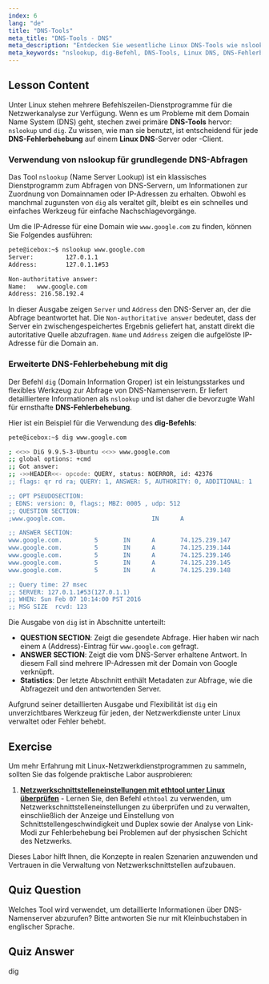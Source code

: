 ```yaml
---
index: 6
lang: "de"
title: "DNS-Tools"
meta_title: "DNS-Tools - DNS"
meta_description: "Entdecken Sie wesentliche Linux DNS-Tools wie nslookup und den leistungsstarken dig-Befehl. Dieses anfängerfreundliche Linux-Tutorial behandelt DNS-Abfragen und DNS-Fehlerbehebungstechniken."
meta_keywords: "nslookup, dig-Befehl, DNS-Tools, Linux DNS, DNS-Fehlerbehebung, Namenserver-Abfrage, Linux-Tutorial, Anfänger Linux"
---
```


## Lesson Content

Unter Linux stehen mehrere Befehlszeilen-Dienstprogramme für die Netzwerkanalyse zur Verfügung. Wenn es um Probleme mit dem Domain Name System (DNS) geht, stechen zwei primäre **DNS-Tools** hervor: `nslookup` und `dig`. Zu wissen, wie man sie benutzt, ist entscheidend für jede **DNS-Fehlerbehebung** auf einem **Linux DNS**-Server oder -Client.

### Verwendung von nslookup für grundlegende DNS-Abfragen

Das Tool `nslookup` (Name Server Lookup) ist ein klassisches Dienstprogramm zum Abfragen von DNS-Servern, um Informationen zur Zuordnung von Domainnamen oder IP-Adressen zu erhalten. Obwohl es manchmal zugunsten von `dig` als veraltet gilt, bleibt es ein schnelles und einfaches Werkzeug für einfache Nachschlagevorgänge.

Um die IP-Adresse für eine Domain wie `www.google.com` zu finden, können Sie Folgendes ausführen:

```bash
pete@icebox:~$ nslookup www.google.com
Server:         127.0.1.1
Address:        127.0.1.1#53

Non-authoritative answer:
Name:   www.google.com
Address: 216.58.192.4
```

In dieser Ausgabe zeigen `Server` und `Address` den DNS-Server an, der die Abfrage beantwortet hat. Die `Non-authoritative answer` bedeutet, dass der Server ein zwischengespeichertes Ergebnis geliefert hat, anstatt direkt die autoritative Quelle abzufragen. `Name` und `Address` zeigen die aufgelöste IP-Adresse für die Domain an.

### Erweiterte DNS-Fehlerbehebung mit dig

Der Befehl `dig` (Domain Information Groper) ist ein leistungsstarkes und flexibles Werkzeug zur Abfrage von DNS-Namenservern. Er liefert detailliertere Informationen als `nslookup` und ist daher die bevorzugte Wahl für ernsthafte **DNS-Fehlerbehebung**.

Hier ist ein Beispiel für die Verwendung des **dig-Befehls**:

```bash
pete@icebox:~$ dig www.google.com

; <<>> DiG 9.9.5-3-Ubuntu <<>> www.google.com
;; global options: +cmd
;; Got answer:
;; ->>HEADER<<- opcode: QUERY, status: NOERROR, id: 42376
;; flags: qr rd ra; QUERY: 1, ANSWER: 5, AUTHORITY: 0, ADDITIONAL: 1

;; OPT PSEUDOSECTION:
; EDNS: version: 0, flags:; MBZ: 0005 , udp: 512
;; QUESTION SECTION:
;www.google.com.                        IN      A

;; ANSWER SECTION:
www.google.com.         5       IN      A       74.125.239.147
www.google.com.         5       IN      A       74.125.239.144
www.google.com.         5       IN      A       74.125.239.146
www.google.com.         5       IN      A       74.125.239.145
www.google.com.         5       IN      A       74.125.239.148

;; Query time: 27 msec
;; SERVER: 127.0.1.1#53(127.0.1.1)
;; WHEN: Sun Feb 07 10:14:00 PST 2016
;; MSG SIZE  rcvd: 123
```

Die Ausgabe von `dig` ist in Abschnitte unterteilt:

- **QUESTION SECTION**: Zeigt die gesendete Abfrage. Hier haben wir nach einem `A` (Address)-Eintrag für `www.google.com` gefragt.
- **ANSWER SECTION**: Zeigt die vom DNS-Server erhaltene Antwort. In diesem Fall sind mehrere IP-Adressen mit der Domain von Google verknüpft.
- **Statistics**: Der letzte Abschnitt enthält Metadaten zur Abfrage, wie die Abfragezeit und den antwortenden Server.

Aufgrund seiner detaillierten Ausgabe und Flexibilität ist `dig` ein unverzichtbares Werkzeug für jeden, der Netzwerkdienste unter Linux verwaltet oder Fehler behebt.

## Exercise

Um mehr Erfahrung mit Linux-Netzwerkdienstprogrammen zu sammeln, sollten Sie das folgende praktische Labor ausprobieren:

1. **[Netzwerkschnittstelleneinstellungen mit ethtool unter Linux überprüfen](https://labex.io/de/labs/comptia-examine-network-interface-settings-with-ethtool-in-linux-592759)** - Lernen Sie, den Befehl `ethtool` zu verwenden, um Netzwerkschnittstelleneinstellungen zu überprüfen und zu verwalten, einschließlich der Anzeige und Einstellung von Schnittstellengeschwindigkeit und Duplex sowie der Analyse von Link-Modi zur Fehlerbehebung bei Problemen auf der physischen Schicht des Netzwerks.

Dieses Labor hilft Ihnen, die Konzepte in realen Szenarien anzuwenden und Vertrauen in die Verwaltung von Netzwerkschnittstellen aufzubauen.

## Quiz Question

Welches Tool wird verwendet, um detaillierte Informationen über DNS-Namenserver abzurufen? Bitte antworten Sie nur mit Kleinbuchstaben in englischer Sprache.

## Quiz Answer

dig
